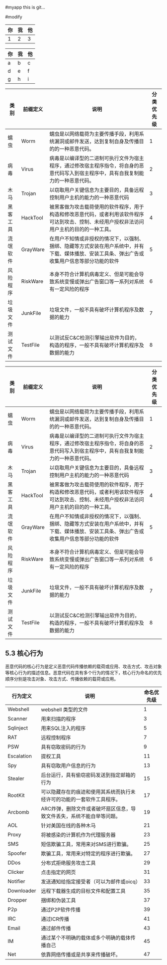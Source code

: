 #myapp this is git...

#modify


|你|我|他|
|-|-|-|
|1|2|3|


|你     |我     |他     |
|-------|-------|-------|
|a      |b      |c      |
|d      |e      |f      |
|g      |h      |i      |

| 类别      |	前缀定义	|	说明	|	分类优先级	|
| --------- | -----------	| --------- | -----------	|
|蠕虫		|Worm			|蠕虫是以网络载荷为主要传播手段，利用系统漏洞或邮件发送，达到复制自身及传播目的的一种恶意代码。|1|
|病毒		|Virus			|病毒是以编译型的二进制可执行文件为宿主程序，通过修改宿主程序指令，将自身的恶意代码写入到宿主程序中，具有自我复制能力的一种恶意代码。|2|
|木马		|Trojan			|以窃取用户关键信息为主要目的，具备远程控制用户主机的能力的一种恶意代码|3
|黑客工具	|HackTool		|被黑客做为攻击载荷使用的软件程序，用于构造和修改恶意代码，或者利用该软件程序可达到攻击、控制、未经用户授权非法访问用户主机的目的的一种工具。|4|
|流氓软件	|GrayWare		|在用户不知情或非授权的情况下，以强制、捆绑、隐藏等方式安装在用户系统中，并有下载、媒体播放、安装工具条、弹出广告或收集用户信息等部分功能的软件|5|
|风险程序	|RiskWare		|本身不符合计算机病毒定义、但是可能会导致系统变慢或弹出广告窗口等一系列对系统有一定风险的程序|6|
|垃圾文件	|JunkFile		|垃圾文件，一般不具有破坏计算机程序及数据的能力|7|
|测试文件	|TestFile		|以测试反C&C检测引擎输出软件为目的，构造的程序，一般不具有破坏计算机程序及数据的能力|8|

| 类别      |	前缀定义	|	说明	|	分类优先级	|
| --------- | -----------	| --------- | -----------	|
|蠕虫		|Worm			|蠕虫是以网络载荷为主要传播手段，利用系统漏洞或邮件发送，达到复制自身及传播目的的一种恶意代码。|1|
|病毒		|Virus			|病毒是以编译型的二进制可执行文件为宿主程序，通过修改宿主程序指令，将自身的恶意代码写入到宿主程序中，具有自我复制能力的一种恶意代码。|2|
|木马		|Trojan			|以窃取用户关键信息为主要目的，具备远程控制用户主机的能力的一种恶意代码|3
|黑客工具	|HackTool		|被黑客做为攻击载荷使用的软件程序，用于构造和修改恶意代码，或者利用该软件程序可达到攻击、控制、未经用户授权非法访问用户主机的目的的一种工具。|4|
|流氓软件	|GrayWare		|在用户不知情或非授权的情况下，以强制、捆绑、隐藏等方式安装在用户系统中，并有下载、媒体播放、安装工具条、弹出广告或收集用户信息等部分功能的软件|5|
|风险程序	|RiskWare		|本身不符合计算机病毒定义、但是可能会导致系统变慢或弹出广告窗口等一系列对系统有一定风险的程序|6|
|垃圾文件	|JunkFile		|垃圾文件，一般不具有破坏计算机程序及数据的能力|7|
|测试文件	|TestFile		|以测试反C&C检测引擎输出软件为目的，构造的程序，一般不具有破坏计算机程序及数据的能力|8|

## 5.3 核心行为
恶意代码的核心行为是定义恶意代码传播依赖的载荷或应用、攻击方式、攻击对象等核心行为的描述信息。恶意代码在具有多个行为的情况下，核心行为命名的优先顺序分别是攻击对象、攻击方式、传播依赖的载荷或应用。

| 行为定义 | 									说明 									| 命名优先级 |
| -------- | -------------------------------------------------------------------------- | ---------- |
|Webshell  |webshell 类型的文件															|1|
|Scanner   |用来扫描的程序																|3|
|Sqlinject |用来SQL注入的程序															|5|
|RAT       |远程控制程序																|7|
|PSW       |具有窃取密码的行为															|9|
|Escalation|提权工具																	|11|
|Spy	   |具有窃取用户信息的行为														|13|
|Stealer   |后台运行，具有偷窃密码发送到指定邮箱的行为									|15|
|RootKit   |可以隐藏存在的痕迹和使用其系统而执行未经许可的功能的一套软件工具程序。		|17|
|Arcbomb   |ARC炸弹，删除文件或者破坏扇区信息，导致文件丢失，系统不能自举等问题。		|19|
|AOL	   |针对美国在线的各种木马														|21|
|Proxy	   |将被感染的计算机作为代理服务器												|23|
|SMS	   |短信欺骗工具，常用来对SMS进行欺骗。											|25|
|Spoofer   |欺骗工具，常用来对特定的程序进行欺骗。										|27|
|DDos      |分布式拒绝服务攻击工具														|29|
|Clicker   |点击指定的网页																|31|
|Notifier  |发送通知给指定接受者（可以为邮件或oicq）									|33|
|Downloader|远程下载器生成的目标文件和配置工具											|35|
|Dropper   |捆绑和伪装工具																|37|
|P2p	   |通过P2P软件传播																|39|
|IRC	   |通过ICR传播																	|41|
|Email	   |通过邮件传播																|43|
|IM		   |通过某个不明确的载体或多个明确的载体传播自己								|45|
|Net	   |依靠网络传播或是共享来传播破坏。											|47|
